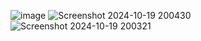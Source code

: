 ![image](https://github.com/user-attachments/assets/56bc36f9-bd42-4e84-a1e0-feceaa493844)
![Screenshot 2024-10-19 200430](https://github.com/user-attachments/assets/6fbd03b4-3156-408c-9d5c-75da031ff807)
![Screenshot 2024-10-19 200321](https://github.com/user-attachments/assets/908319f3-a276-4e9d-aa48-455069911a5f)
